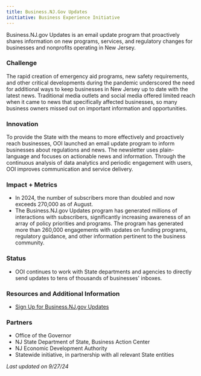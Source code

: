 ```yaml
---
title: Business.NJ.Gov Updates
initiative: Business Experience Initiative
---
```


Business.NJ.gov Updates is an email update program that proactively shares information on new programs, services, and regulatory changes for businesses and nonprofits operating in New Jersey.

### Challenge

The rapid creation of emergency aid programs, new safety requirements, and other critical developments during the pandemic underscored the need for additional ways to keep businesses in New Jersey up to date with the latest news. Traditional media outlets and social media offered limited reach when it came to news that specifically affected businesses, so many business owners missed out on important information and opportunities.

### Innovation

To provide the State with the means to more effectively and proactively reach businesses, OOI launched an email update program to inform businesses about regulations and news. The newsletter uses plain-language and focuses on actionable news and information. Through the continuous analysis of data analytics and periodic engagement with users, OOI improves communication and service delivery.

### Impact + Metrics

- In 2024, the number of subscribers more than doubled and now exceeds 270,000 as of August. 
- The Business.NJ.gov Updates program has generated millions of interactions with subscribers, significantly increasing awareness of an array of policy priorities and programs. The program has generated more than 260,000 engagements with updates on funding programs, regulatory guidance, and other information pertinent to the business community.


### Status

-   OOI continues to work with State departments and agencies to directly send updates to tens of thousands of businesses' inboxes.

### Resources and Additional Information

-   [Sign Up for Business.NJ.gov Updates](https://business.nj.gov/newsletter-signup)

### Partners

-   Office of the Governor
-   NJ State Department of State, Business Action Center
-   NJ Economic Development Authority
-   Statewide initiative, in partnership with all relevant State entities

*Last updated on 9/27/24*
